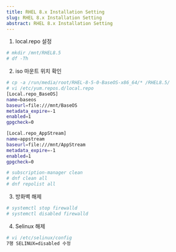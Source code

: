 ```yaml
---
title: RHEL 8.x Installation Setting
slug: RHEL 8.x Installation Setting
abstract: RHEL 8.x Installation Setting
---
```


1. local.repo 설정

```bash
# mkdir /mnt/RHEL8.5
# df -Th
```

2. iso 마운트 위치 확인

```bash
# cp -a /run/media/root/RHEL-8-5-0-BaseOS-x86_64/* /RHEL8.5/
# vi /etc/yum.repos.d/local.repo
[Local.repo_BaseOS]
name=baseos
baseurl=file:///mnt/BaseOS
metadata_expire=-1
enabled=1
gpgcheck=0

[Local.repo_AppStream]
name=appstream
baseurl=file:///mnt/AppStream
metadata_expire=-1
enabled=1
gpgcheck=0

# subscription-manager clean
# dnf clean all
# dnf repolist all
```

3. 방화벽 해제

```bash
# systemctl stop firewalld
# systemctl disabled firewalld
```

4. Selinux 해제

```bash
# vi /etc/selinux/config
7행 SELINUX=disabled 수정
```